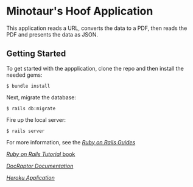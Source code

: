 # Minotaur's Hoof Application

This application reads a URL, converts the data to a PDF, then reads the PDF and presents the data as JSON.

## Getting Started

To get started with the appplication, clone the repo and then install the needed gems:

```
$ bundle install
```

Next, migrate the database:

```
$ rails db:migrate
```

Fire up the local server:

```
$ rails server
```

For more information, see the
[*Ruby on Rails Guides*](https://guides.rubyonrails.org/getting_started.html)

[*Ruby on Rails Tutorial* book](http://www.railstutorial.org/book)

[*DocRaptor Documentation*](http://docraptor.com/)

[*Heroku Application*](https://murmuring-chamber-54696.herokuapp.com/)
